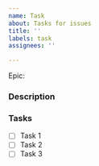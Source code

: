 ```yaml
---
name: Task
about: Tasks for issues
title: ''
labels: task
assignees: ''

---
```


Epic:

### Description

### Tasks

- [ ] Task 1
- [ ] Task 2
- [ ] Task 3
